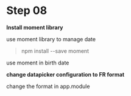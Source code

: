 # Step 08

**Install moment library**

use moment library to manage date

>npm install --save moment

use moment in birth date

**change datapicker configuration to FR format**

change the format in app.module

